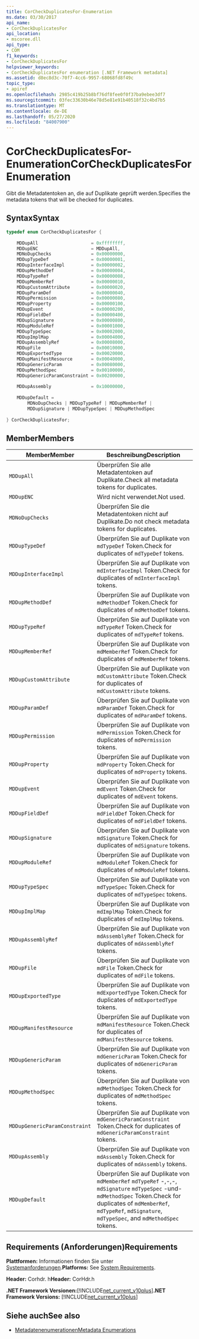 ```yaml
---
title: CorCheckDuplicatesFor-Enumeration
ms.date: 03/30/2017
api_name:
- CorCheckDuplicatesFor
api_location:
- mscoree.dll
api_type:
- COM
f1_keywords:
- CorCheckDuplicatesFor
helpviewer_keywords:
- CorCheckDuplicatesFor enumeration [.NET Framework metadata]
ms.assetid: d8ec8d3c-70f7-4cc6-9957-68068fd8f49c
topic_type:
- apiref
ms.openlocfilehash: 2985c419b25b8bf76df8fee0f0f37ba9ebee3df7
ms.sourcegitcommit: 03fec33630b46e78d5e81e91b40518f32c4bd7b5
ms.translationtype: MT
ms.contentlocale: de-DE
ms.lasthandoff: 05/27/2020
ms.locfileid: "84007900"
---
```

# <a name="corcheckduplicatesfor-enumeration"></a><span data-ttu-id="decf7-102">CorCheckDuplicatesFor-Enumeration</span><span class="sxs-lookup"><span data-stu-id="decf7-102">CorCheckDuplicatesFor Enumeration</span></span>
<span data-ttu-id="decf7-103">Gibt die Metadatentoken an, die auf Duplikate geprüft werden.</span><span class="sxs-lookup"><span data-stu-id="decf7-103">Specifies the metadata tokens that will be checked for duplicates.</span></span>  
  
## <a name="syntax"></a><span data-ttu-id="decf7-104">Syntax</span><span class="sxs-lookup"><span data-stu-id="decf7-104">Syntax</span></span>  
  
```cpp  
typedef enum CorCheckDuplicatesFor {  
  
    MDDupAll                    = 0xffffffff,  
    MDDupENC                    = MDDupAll,  
    MDNoDupChecks               = 0x00000000,  
    MDDupTypeDef                = 0x00000001,  
    MDDupInterfaceImpl          = 0x00000002,  
    MDDupMethodDef              = 0x00000004,  
    MDDupTypeRef                = 0x00000008,  
    MDDupMemberRef              = 0x00000010,  
    MDDupCustomAttribute        = 0x00000020,  
    MDDupParamDef               = 0x00000040,  
    MDDupPermission             = 0x00000080,  
    MDDupProperty               = 0x00000100,  
    MDDupEvent                  = 0x00000200,  
    MDDupFieldDef               = 0x00000400,  
    MDDupSignature              = 0x00000800,  
    MDDupModuleRef              = 0x00001000,  
    MDDupTypeSpec               = 0x00002000,  
    MDDupImplMap                = 0x00004000,  
    MDDupAssemblyRef            = 0x00008000,  
    MDDupFile                   = 0x00010000,  
    MDDupExportedType           = 0x00020000,  
    MDDupManifestResource       = 0x00040000,  
    MDDupGenericParam           = 0x00080000,  
    MDDupMethodSpec             = 0x00100000,  
    MDDupGenericParamConstraint = 0x00200000,  
  
    MDDupAssembly               = 0x10000000,  
  
    MDDupDefault =
        MDNoDupChecks | MDDupTypeRef | MDDupMemberRef |
        MDDupSignature | MDDupTypeSpec | MDDupMethodSpec  
  
} CorCheckDuplicatesFor;  
```  
  
## <a name="members"></a><span data-ttu-id="decf7-105">Member</span><span class="sxs-lookup"><span data-stu-id="decf7-105">Members</span></span>  
  
|<span data-ttu-id="decf7-106">Member</span><span class="sxs-lookup"><span data-stu-id="decf7-106">Member</span></span>|<span data-ttu-id="decf7-107">Beschreibung</span><span class="sxs-lookup"><span data-stu-id="decf7-107">Description</span></span>|  
|------------|-----------------|  
|`MDDupAll`|<span data-ttu-id="decf7-108">Überprüfen Sie alle Metadatentoken auf Duplikate.</span><span class="sxs-lookup"><span data-stu-id="decf7-108">Check all metadata tokens for duplicates.</span></span>|  
|`MDDupENC`|<span data-ttu-id="decf7-109">Wird nicht verwendet.</span><span class="sxs-lookup"><span data-stu-id="decf7-109">Not used.</span></span>|  
|`MDNoDupChecks`|<span data-ttu-id="decf7-110">Überprüfen Sie die Metadatentoken nicht auf Duplikate.</span><span class="sxs-lookup"><span data-stu-id="decf7-110">Do not check metadata tokens for duplicates.</span></span>|  
|`MDDupTypeDef`|<span data-ttu-id="decf7-111">Überprüfen Sie auf Duplikate von `mdTypeDef` Token.</span><span class="sxs-lookup"><span data-stu-id="decf7-111">Check for duplicates of `mdTypeDef` tokens.</span></span>|  
|`MDDupInterfaceImpl`|<span data-ttu-id="decf7-112">Überprüfen Sie auf Duplikate von `mdInterfaceImpl` Token.</span><span class="sxs-lookup"><span data-stu-id="decf7-112">Check for duplicates of `mdInterfaceImpl` tokens.</span></span>|  
|`MDDupMethodDef`|<span data-ttu-id="decf7-113">Überprüfen Sie auf Duplikate von `mdMethodDef` Token.</span><span class="sxs-lookup"><span data-stu-id="decf7-113">Check for duplicates of `mdMethodDef` tokens.</span></span>|  
|`MDDupTypeRef`|<span data-ttu-id="decf7-114">Überprüfen Sie auf Duplikate von `mdTypeRef` Token.</span><span class="sxs-lookup"><span data-stu-id="decf7-114">Check for duplicates of `mdTypeRef` tokens.</span></span>|  
|`MDDupMemberRef`|<span data-ttu-id="decf7-115">Überprüfen Sie auf Duplikate von `mdMemberRef` Token.</span><span class="sxs-lookup"><span data-stu-id="decf7-115">Check for duplicates of `mdMemberRef` tokens.</span></span>|  
|`MDDupCustomAttribute`|<span data-ttu-id="decf7-116">Überprüfen Sie auf Duplikate von `mdCustomAttribute` Token.</span><span class="sxs-lookup"><span data-stu-id="decf7-116">Check for duplicates of `mdCustomAttribute` tokens.</span></span>|  
|`MDDupParamDef`|<span data-ttu-id="decf7-117">Überprüfen Sie auf Duplikate von `mdParamDef` Token.</span><span class="sxs-lookup"><span data-stu-id="decf7-117">Check for duplicates of `mdParamDef` tokens.</span></span>|  
|`MDDupPermission`|<span data-ttu-id="decf7-118">Überprüfen Sie auf Duplikate von `mdPermission` Token.</span><span class="sxs-lookup"><span data-stu-id="decf7-118">Check for duplicates of `mdPermission` tokens.</span></span>|  
|`MDDupProperty`|<span data-ttu-id="decf7-119">Überprüfen Sie auf Duplikate von `mdProperty` Token.</span><span class="sxs-lookup"><span data-stu-id="decf7-119">Check for duplicates of `mdProperty` tokens.</span></span>|  
|`MDDupEvent`|<span data-ttu-id="decf7-120">Überprüfen Sie auf Duplikate von `mdEvent` Token.</span><span class="sxs-lookup"><span data-stu-id="decf7-120">Check for duplicates of `mdEvent` tokens.</span></span>|  
|`MDDupFieldDef`|<span data-ttu-id="decf7-121">Überprüfen Sie auf Duplikate von `mdFieldDef` Token.</span><span class="sxs-lookup"><span data-stu-id="decf7-121">Check for duplicates of `mdFieldDef` tokens.</span></span>|  
|`MDDupSignature`|<span data-ttu-id="decf7-122">Überprüfen Sie auf Duplikate von `mdSignature` Token.</span><span class="sxs-lookup"><span data-stu-id="decf7-122">Check for duplicates of `mdSignature` tokens.</span></span>|  
|`MDDupModuleRef`|<span data-ttu-id="decf7-123">Überprüfen Sie auf Duplikate von `mdModuleRef` Token.</span><span class="sxs-lookup"><span data-stu-id="decf7-123">Check for duplicates of `mdModuleRef` tokens.</span></span>|  
|`MDDupTypeSpec`|<span data-ttu-id="decf7-124">Überprüfen Sie auf Duplikate von `mdTypeSpec` Token.</span><span class="sxs-lookup"><span data-stu-id="decf7-124">Check for duplicates of `mdTypeSpec` tokens.</span></span>|  
|`MDDupImplMap`|<span data-ttu-id="decf7-125">Überprüfen Sie auf Duplikate von `mdImplMap` Token.</span><span class="sxs-lookup"><span data-stu-id="decf7-125">Check for duplicates of `mdImplMap` tokens.</span></span>|  
|`MDDupAssemblyRef`|<span data-ttu-id="decf7-126">Überprüfen Sie auf Duplikate von `mdAssemblyRef` Token.</span><span class="sxs-lookup"><span data-stu-id="decf7-126">Check for duplicates of `mdAssemblyRef` tokens.</span></span>|  
|`MDDupFile`|<span data-ttu-id="decf7-127">Überprüfen Sie auf Duplikate von `mdFile` Token.</span><span class="sxs-lookup"><span data-stu-id="decf7-127">Check for duplicates of `mdFile` tokens.</span></span>|  
|`MDDupExportedType`|<span data-ttu-id="decf7-128">Überprüfen Sie auf Duplikate von `mdExportedType` Token.</span><span class="sxs-lookup"><span data-stu-id="decf7-128">Check for duplicates of `mdExportedType` tokens.</span></span>|  
|`MDDupManifestResource`|<span data-ttu-id="decf7-129">Überprüfen Sie auf Duplikate von `mdManifestResource` Token.</span><span class="sxs-lookup"><span data-stu-id="decf7-129">Check for duplicates of `mdManifestResource` tokens.</span></span>|  
|`MDDupGenericParam`|<span data-ttu-id="decf7-130">Überprüfen Sie auf Duplikate von `mdGenericParam` Token.</span><span class="sxs-lookup"><span data-stu-id="decf7-130">Check for duplicates of `mdGenericParam` tokens.</span></span>|  
|`MDDupMethodSpec`|<span data-ttu-id="decf7-131">Überprüfen Sie auf Duplikate von `mdMethodSpec` Token.</span><span class="sxs-lookup"><span data-stu-id="decf7-131">Check for duplicates of `mdMethodSpec` tokens.</span></span>|  
|`MDDupGenericParamConstraint`|<span data-ttu-id="decf7-132">Überprüfen Sie auf Duplikate von `mdGenericParamConstraint` Token.</span><span class="sxs-lookup"><span data-stu-id="decf7-132">Check for duplicates of `mdGenericParamConstraint` tokens.</span></span>|  
|`MDDupAssembly`|<span data-ttu-id="decf7-133">Überprüfen Sie auf Duplikate von `mdAssembly` Token.</span><span class="sxs-lookup"><span data-stu-id="decf7-133">Check for duplicates of `mdAssembly` tokens.</span></span>|  
|`MDDupDefault`|<span data-ttu-id="decf7-134">Überprüfen Sie auf Duplikate von `mdMemberRef` `mdTypeRef` -,-,-, `mdSignature` `mdTypeSpec` -und- `mdMethodSpec` Token.</span><span class="sxs-lookup"><span data-stu-id="decf7-134">Check for duplicates of `mdMemberRef`, `mdTypeRef`, `mdSignature`, `mdTypeSpec`, and `mdMethodSpec` tokens.</span></span>|  
  
## <a name="requirements"></a><span data-ttu-id="decf7-135">Requirements (Anforderungen)</span><span class="sxs-lookup"><span data-stu-id="decf7-135">Requirements</span></span>  
 <span data-ttu-id="decf7-136">**Plattformen:** Informationen finden Sie unter [Systemanforderungen](../../get-started/system-requirements.md).</span><span class="sxs-lookup"><span data-stu-id="decf7-136">**Platforms:** See [System Requirements](../../get-started/system-requirements.md).</span></span>  
  
 <span data-ttu-id="decf7-137">**Header:** Corhdr. h</span><span class="sxs-lookup"><span data-stu-id="decf7-137">**Header:** CorHdr.h</span></span>  
  
 <span data-ttu-id="decf7-138">**.NET Framework Versionen:**[!INCLUDE[net_current_v10plus](../../../../includes/net-current-v10plus-md.md)]</span><span class="sxs-lookup"><span data-stu-id="decf7-138">**.NET Framework Versions:** [!INCLUDE[net_current_v10plus](../../../../includes/net-current-v10plus-md.md)]</span></span>  
  
## <a name="see-also"></a><span data-ttu-id="decf7-139">Siehe auch</span><span class="sxs-lookup"><span data-stu-id="decf7-139">See also</span></span>

- [<span data-ttu-id="decf7-140">Metadatenenumerationen</span><span class="sxs-lookup"><span data-stu-id="decf7-140">Metadata Enumerations</span></span>](metadata-enumerations.md)
